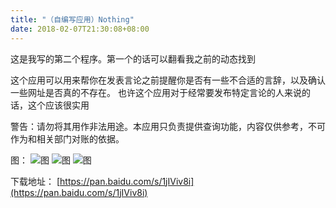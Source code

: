 ```yaml
---
title: "（自编写应用）Nothing"
date: 2018-02-07T21:30:08+08:00
---
```

这是我写的第二个程序。第一个的话可以翻看我之前的动态找到

这个应用可以用来帮你在发表言论之前提醒你是否有一些不合适的言辞，以及确认一些网址是否真的不存在。
也许这个应用对于经常要发布特定言论的人来说的话，这个应该很实用

警告：请勿将其用作非法用途。本应用只负责提供查询功能，内容仅供参考，不可作为和相关部门对账的依据。

图：
![图](https://attach.bbs.miui.com/forum/201802/07/140026bspocs02wyofssl9.png.thumb.jpg)
![图](https://attach.bbs.miui.com/forum/201802/07/140026l44lal99ltraomo8.png.thumb.jpg)
![图](https://attach.bbs.miui.com/forum/201802/07/140027ojj0khtithrko5or.png.thumb.jpg)

下载地址：
[https://pan.baidu.com/s/1jIViv8i](https://pan.baidu.com/s/1jIViv8i)
